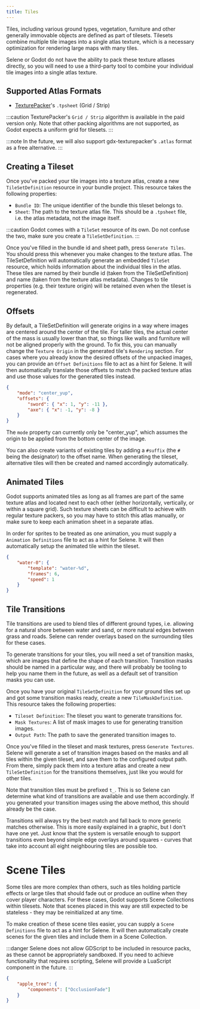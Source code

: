```yaml
---
title: Tiles
---
```


Tiles, including various ground types, vegetation, furniture and other generally immovable objects are defined as part of tilesets. Tilesets combine multiple tile images into a single atlas texture, which is a necessary optimization for rendering large maps with many tiles.

Selene or Godot do not have the ability to pack these texture atlases directly, so you will need to use a third-party tool to combine your individual tile images into a single atlas texture.

## Supported Atlas Formats

-   [TexturePacker](https://www.codeandweb.com/texturepacker)'s `.tpsheet` (Grid / Strip)

:::caution
TexturePacker's `Grid / Strip` algorithm is available in the paid version only. Note that other packing algorithms are not supported, as Godot expects a uniform grid for tilesets.
:::

:::note
In the future, we will also support gdx-texturepacker's `.atlas` format as a free alternative.
:::

## Creating a Tileset

Once you've packed your tile images into a texture atlas, create a new `TileSetDefinition` resource in your bundle project. This resource takes the following properties:

-   `Bundle ID`: The unique identifier of the bundle this tileset belongs to.
-   `Sheet`: The path to the texture atlas file. This should be a `.tpsheet` file, i.e. the atlas metadata, not the image itself.

:::caution
Godot comes with a `TileSet` resource of its own. Do not confuse the two, make sure you create a `TileSetDefinition`.
:::

Once you've filled in the bundle id and sheet path, press `Generate Tiles`. You should press this whenever you make changes to the texture atlas. The TileSetDefinition will automatically generate an embedded `TileSet` resource, which holds information about the individual tiles in the atlas. These tiles are named by their bundle id (taken from the TileSetDefinition) and name (taken from the texture atlas metadata).
Changes to tile properties (e.g. their texture origin) will be retained even when the tileset is regenerated.

## Offsets

By default, a TileSetDefinition will generate origins in a way where images are centered around the center of the tile. For taller tiles, the actual center of the mass is usually lower than that, so things like walls and furniture will not be aligned properly with the ground. To fix this, you can manually change the `Texture Origin` in the generated tile's `Rendering` section. For cases where you already know the desired offsets of the unpacked images, you can provide an `Offset Definitions` file to act as a hint for Selene. It will then automatically translate those offsets to match the packed texture atlas and use those values for the generated tiles instead.

```json
{
    "mode": "center_yup",
    "offsets": {
        "sword": { "x": 1, "y": -11 },
        "axe": { "x": -1, "y": -8 }
    }
}
```

The `mode` property can currently only be "center_yup", which assumes the origin to be applied from the bottom center of the image.

You can also create variants of existing tiles by adding a `#suffix` (the `#` being the designator) to the offset name. When generating the tileset, alternative tiles will then be created and named accordingly automatically.

## Animated Tiles

Godot supports animated tiles as long as all frames are part of the same texture atlas and located next to each other (either horizontally, vertically, or within a square grid). Such texture sheets can be difficult to achieve with regular texture packers, so you may have to stitch this atlas manually, or make sure to keep each animation sheet in a separate atlas.

In order for sprites to be treated as one animation, you must supply a `Animation Definitions` file to act as a hint for Selene. It will then automatically setup the animated tile within the tileset.

```json
{
    "water-0": {
        "template": "water-%d",
        "frames": 6,
        "speed": 1
    }
}
```

## Tile Transitions

Tile transitions are used to blend tiles of different ground types, i.e. allowing for a natural shore between water and sand, or more natural edges between grass and roads. Selene can render overlays based on the surrounding tiles for these cases.

To generate transitions for your tiles, you will need a set of transition masks, which are images that define the shape of each transition. Transition masks should be named in a particular way, and there will probably be tooling to help you name them in the future, as well as a default set of transition masks you can use.

Once you have your original `TileSetDefinition` for your ground tiles set up and got some transition masks ready, create a new `TileMaskDefinition`. This resource takes the following properties:

- `Tileset Definition`: The tileset you want to generate transitions for.
- `Mask Textures`: A list of mask images to use for generating transition images.
- `Output Path`: The path to save the generated transition images to.

Once you've filled in the tileset and mask textures, press `Generate Textures`. Selene will generate a set of transition images based on the masks and all tiles within the given tileset, and save them to the configured output path. From there, simply pack them into a texture atlas and create a new `TileSetDefinition` for the transitions themselves, just like you would for other tiles.

Note that transition tiles must be prefixed `t_`. This is so Selene can determine what kind of transitions are available and use them accordingly. If you generated your transition images using the above method, this should already be the case.

Transitions will always try the best match and fall back to more generic matches otherwise. This is more easily explained in a graphic, but I don't have one yet. Just know that the system is versatile enough to support transitions even beyond simple edge overlays around squares - curves that take into account all eight neighbouring tiles are possible too.

# Scene Tiles

Some tiles are more complex than others, such as tiles holding particle effects or large tiles that should fade out or produce an outline when they cover player characters. For these cases, Godot supports Scene Collections within tilesets. Note that scenes placed in this way are still expected to be stateless - they may be reinitialized at any time.

To make creation of these scene tiles easier, you can supply a `Scene Definitions` file to act as a hint for Selene. It will then automatically create scenes for the given tiles and include them in a Scene Collection.

:::danger
Selene does not allow GDScript to be included in resource packs, as these cannot be appropriately sandboxed. If you need to achieve functionality that requires scripting, Selene will provide a LuaScript component in the future.
:::

```json
{
    "apple_tree": {
        "components": ["OcclusionFade"]
    }
}
```